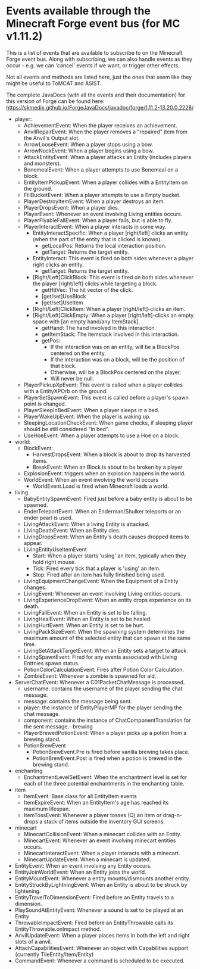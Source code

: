 Events available through the Minecraft Forge event bus (for MC v1.11.2)
=======================================================================

This is a list of events that are available to subscribe to on the Minecraft
Forge event bus. Along with subscribing, we can also handle events as they
occur - e.g. we can 'cancel' events if we want, or trigger other effects.

Not all events and methods are listed here, just the ones that seem like they
might be useful to ToMCAT and ASIST.

The complete JavaDocs (with all the events and their documentation) for this
version of Forge can be found here:
https://skmedix.github.io/ForgeJavaDocs/javadoc/forge/1.11.2-13.20.0.2228/

- player:
    - AchievementEvent: When the player receives an achievement.
    - AnvilRepairEvent: When the player removes a "repaired" item from the Anvil's Output slot.
    - ArrowLooseEvent: When a player stops using a bow.
    - ArrowNockEvent: When a player begins using a bow.
    - AttackEntityEvent: When a player attacks an Entity (includes players and monsters).
    - BonemealEvent: When a player attempts to use Bonemeal on a block.
    - EntityItemPickupEvent: When a player collides with a EntityItem on the ground.
    - FillBucketEvent: When a player attempts to use a Empty bucket.
    - PlayerDestroyItemEvent: When a player destroys an item.
    - PlayerDropsEvent: When a player dies.
    - PlayerEvent: Whenever an event involving Living entities occurs.
    - PlayerFlyableFallEvent: When a player falls, but is able to fly.
    - PlayerInteractEvent: When a player interacts in some way.
        - EntityInteractSpecific: When a player [right/left] clicks an entity (when the part of the entity that is clicked is known).
            - getLocalPos: Returns the local interaction position.
            - getTarget: Returns the target entity.
        - EntityInteract: This event is fired on both sides whenever a player right clicks an entity.
            - getTarget: Returns the target entity.
        - [Right/Left]ClickBlock: This event is fired on both sides whenever the player [right/left] clicks while targeting a block.
            - getHitVec: The hit vector of the click.
            - [get/set]UseBlock
            - [get/set]UseItem
        - [Right/Left]ClickItem: When a player [right/left]-clicks an item.
        - [Right/Left]ClickEmpty: When a player [right/left]-clicks an empty space with [an empty hand/any ItemStack].
            - getHand: The hand involved in this interaction.
            - getItemStack: The itemstack involved in this interaction.
            - getPos:
                - If the interaction was on an entity, will be a BlockPos centered on the entity.
                - If the interaction was on a block, will be the position of that block.
                - Otherwise, will be a BlockPos centered on the player.
                - Will never be null.
    - PlayerPickupXpEvent: This event is called when a player collides with a EntityXPOrb on the ground.
    - PlayerSetSpawnEvent: This event is called before a player's spawn point is changed.
    - PlayerSleepInBedEvent: When a player sleeps in a bed.
    - PlayerWakeUpEvent: When the player is waking up.
    - SleepingLocationCheckEvent: When game checks, if sleeping player should be still considered "in bed".
    - UseHoeEvent: When a player attempts to use a Hoe on a block.
- world: 
    - BlockEvent: 
        - HarvestDropsEvent: When a block is about to drop its harvested items.
        - BreakEvent: When an Block is about to be broken by a player
    - ExplosionEvent: triggers when an explosion happens in the world. 
    - WorldEvent: When an event involving the world occurs
        - WorldEvent.Load is fired when Minecraft loads a world.
- living
    - BabyEntitySpawnEvent: Fired just before a baby entity is about to be spawned.
    - EnderTeleportEvent: When an Enderman/Shulker teleports or an ender pearl is used.
    - LivingAttackEvent: When a living Entity is attacked.
    - LivingDeathEvent: When an Entity dies.
    - LivingDropsEvent: When an Entity's death causes dropped items to appear.
    - LivingEntityUseItemEvent
        - Start: When a player starts 'using' an item, typically when they hold right mouse.
        - Tick: Fired every tick that a player is 'using' an item.
        - Stop: Fired after an item has fully finished being used.
    - LivingEquipmentChangeEvent: When the Equipment of a Entity changes.
    - LivingEvent: Whenever an event involving Living entities occurs.
    - LivingExperienceDropEvent: When an entity drops experience on its death.
    - LivingFallEvent: When an Entity is set to be falling.
    - LivingHealEvent: When an Entity is set to be healed.
    - LivingHurtEvent: When an Entity is set to be hurt.
    - LivingPackSizeEvent: When the spawning system determines the maximum amount of the selected entity that can spawn at the same time.
    - LivingSetAttackTargetEvent: When an Entity sets a target to attack.
    - LivingSpawnEvent: Fired for any events associated with Living Enttnies spawn status.
    - PotionColorCalculationEvent: Fires after Potion Color Calculation.
    - ZombieEvent: Whenever a zombie is spawned for aid.
- ServerChatEvent: Whenever a C01PacketChatMessage is processed.
    - username: contains the username of the player sending the chat message.
    - message: contains the message being sent.
    - player: the instance of EntityPlayerMP for the player sending the chat message.
    - component: contains the instance of ChatComponentTranslation for the sent message.- brewing
    - PlayerBrewedPotionEvent: When a player picks up a potion from a brewing stand.
    - PotionBrewEvent
        - PotionBrewEvent.Pre is fired before vanilla brewing takes place.
        - PotionBrewEvent.Post is fired when a potion is brewed in the brewing stand. 
- enchanting
    - EnchantmentLevelSetEvent: When the enchantment level is set for each of the three potential enchantments in the enchanting table.
- item
    - ItemEvent: Base class for all EntityItem events
    - ItemExpireEvent: When an EntityItem's age has reached its maximum lifespan.
    - ItemTossEvent: Whenever a player tosses (Q) an item or drag-n-drops a stack of items outside the inventory GUI screens.
- minecart
    - MinecartCollisionEvent: When a minecart collides with an Entity.
    - MinecartEvent: Whenever an event involving minecart entities occurs.
    - MinecartInteractEvent: When a player interacts with a minecart.
    - MinecartUpdateEvent: When a minecart is updated.
- EntityEvent: When an event involving any Entity occurs.
- EntityJoinWorldEvent: When an Entity joins the world.
- EntityMountEvent: Whenever a entity mounts/dismounts another entity.
- EntityStruckByLightningEvent: When an Entity is about to be struck by lightening.
- EntityTravelToDimensionEvent: Fired before an Entity travels to a dimension.
- PlaySoundAtEntityEvent: Whenever a sound is set to be played at an Entity
- ThrowableImpactEvent: Fired before an EntityThrowable calls its EntityThrowable.onImpact method.
- AnvilUpdateEvent:  When a player places items in both the left and right slots of a anvil.
- AttachCapabilitiesEvent: Whenever an object with Capabilities support {currently TileEntity/Item/Entity)
- CommandEvent: Whenever a command is scheduled to be executed. 

